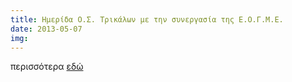 ```yaml
---
title: Ημερίδα Ο.Σ. Τρικάλων με την συνεργασία της Ε.Ο.Γ.Μ.Ε.
date: 2013-05-07
img: 
---
```

περισσότερα [εδώ]({{site.baseurl}}/files/docs/events-2013-05-07-54.pdf)